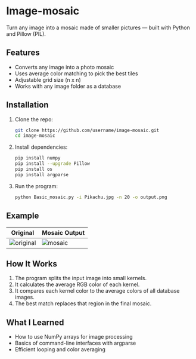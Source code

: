# Image-mosaic
Turn any image into a mosaic made of smaller pictures — built with Python and Pillow (PIL).
##  Features
- Converts any image into a photo mosaic
- Uses average color matching to pick the best tiles
- Adjustable grid size (n x n)
- Works with any image folder as a database
## Installation

1. Clone the repo:
   ```bash
   git clone https://github.com/username/image-mosaic.git
   cd image-mosaic
2. Install dependencies:
   ```bash
   pip install numpy
   pip install --upgrade Pillow
   pip install os
   pip install argparse
3. Run the program:
   ```bash
   python Basic_mosaic.py -i Pikachu.jpg -n 20 -o output.png

## Example
| Original | Mosaic Output |
|-----------|---------------|
| ![original](/Pikachu.jpg) | ![mosaic](output.png) |
## How It Works
1. The program splits the input image into small kernels.
2. It calculates the average RGB color of each kernel.
3. It compares each kernel color to the average colors of all database images.
4. The best match replaces that region in the final mosaic.

## What I Learned
- How to use NumPy arrays for image processing
- Basics of command-line interfaces with argparse
- Efficient looping and color averaging
